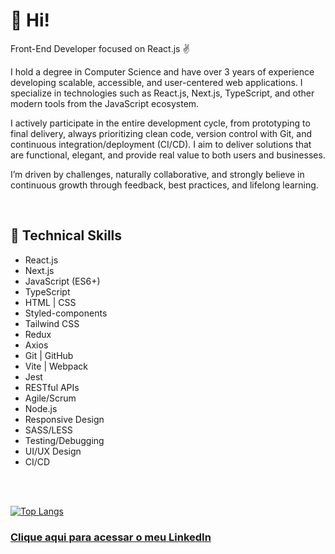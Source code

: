 # 👋 Hi!

<p>Front-End Developer focused on React.js ✌</p>

<p>I hold a degree in Computer Science and have over 3 years of experience developing scalable, accessible, and user-centered web applications. I specialize in technologies such as React.js, Next.js, TypeScript, and other modern tools from the JavaScript ecosystem.</p>

<p>I actively participate in the entire development cycle, from prototyping to final delivery, always prioritizing clean code, version control with Git, and continuous integration/deployment (CI/CD). I aim to deliver solutions that are functional, elegant, and provide real value to both users and businesses.</p>

<p>I’m driven by challenges, naturally collaborative, and strongly believe in continuous growth through feedback, best practices, and lifelong learning.</p>

<br/>

## :rocket: Technical Skills

- React.js
- Next.js
- JavaScript (ES6+)
- TypeScript
- HTML | CSS
- Styled-components
- Tailwind CSS
- Redux
- Axios
- Git | GitHub
- Vite | Webpack
- Jest
- RESTful APIs
- Agile/Scrum
- Node.js
- Responsive Design
- SASS/LESS
- Testing/Debugging
- UI/UX Design
- CI/CD

<br/>
<br/>

[![Top Langs](https://github-readme-stats.vercel.app/api/top-langs/?username=matheusmeed&layout=compact&theme=github_dark)](https://github.com/anuraghazra/github-readme-stats)



### <a href="https://www.linkedin.com/in/matheus-medeiros-da-silva/">Clique aqui para acessar o meu LinkedIn</a>
<br/>
